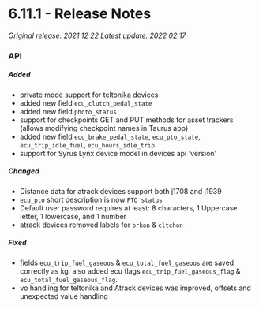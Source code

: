 # 6.11.1 - Release Notes
*Original release: 2021 12 22*
*Latest update: 2022 02 17*

### API

##### Added

- private mode support for teltonika devices
- added new field `ecu_clutch_pedal_state`
- added new field `photo_status`
- support for checkpoints GET and PUT methods for asset trackers (allows modifying checkpoint names in Taurus app)
- added new field `ecu_brake_pedal_state`, `ecu_pto_state`, `ecu_trip_idle_fuel`, `ecu_hours_idle_trip`
- support for Syrus Lynx device model in devices api 'version'

##### Changed

- Distance data for atrack devices support both j1708 and j1939
- `ecu_pto` short description is now `PTO status`
- Default user password requires at least: 8 characters, 1 Uppercase letter, 1 lowercase, and 1 number
- atrack devices removed labels for `brkon` & `cltchon`

##### Fixed

- fields `ecu_trip_fuel_gaseous` & `ecu_total_fuel_gaseous` are saved correctly as kg, also added ecu flags `ecu_trip_fuel_gaseous_flag` & `ecu_total_fuel_gaseous_flag`.
- vo handling for teltonika and Atrack devices was improved, offsets and unexpected value handling